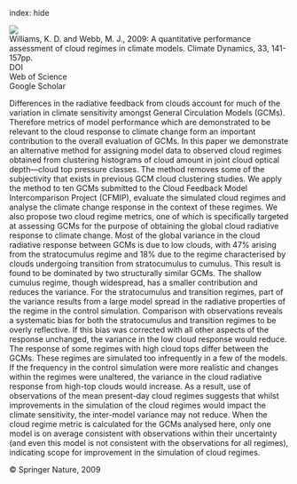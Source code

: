index: hide

<div class="Citation">
    <div class="Citation-thumb CitationThumb-linked"  data-href="https://doi.org/10.1007/s00382-008-0443-1">
      <img src="https://static.claimspace.cloud/climate-study-static/refs/thumbs/7/Williams_and_Webb_2009-thumb.png" />
    </div>

  <div class="Citation-body">
    <div class="Citation-text">Williams, K. D. and Webb, M. J., 2009: A quantitative performance assessment of cloud regimes in climate models. <span class="Article-journal">Climate Dynamics, </span><span class="Article-volume">33, </span>141-157pp.</div>
    <div class="Citation-links">
      <div class="CitationLink" data-href="https://doi.org/10.1007/s00382-008-0443-1">
        <div class="CitationLink-icon CitationLink-Doi"></div>
        <div class="CitationLink-text">DOI</div>
      </div>
      <div class="CitationLink" data-href="http://cel.webofknowledge.com/InboundService.do?customersID=atyponcel&smartRedirect=yes&mode=FullRecord&IsProductCode=Yes&product=CEL&Init=Yes&Func=Frame&action=retrieve&SrcApp=literatum&SrcAuth=atyponcel&SID=7CNc3cIRaBKjGbSujFM&UT=WOS:000266266500009">
        <div class="CitationLink-icon CitationLink-Isi"></div>
        <div class="CitationLink-text">Web of Science</div>
      </div>
      <div class="CitationLink" data-href="https://scholar.google.com/scholar?q=10.1007/s00382-008-0443-1">
        <div class="CitationLink-icon CitationLink-Scholar"></div>
        <div class="CitationLink-text">Google Scholar</div>
      </div>
    </div>
  </div>
</div>

Differences in the radiative feedback from clouds account for much of the variation in climate sensitivity amongst General Circulation Models (GCMs). Therefore metrics of model performance which are demonstrated to be relevant to the cloud response to climate change form an important contribution to the overall evaluation of GCMs. In this paper we demonstrate an alternative method for assigning model data to observed cloud regimes obtained from clustering histograms of cloud amount in joint cloud optical depth—cloud top pressure classes. The method removes some of the subjectivity that exists in previous GCM cloud clustering studies. We apply the method to ten GCMs submitted to the Cloud Feedback Model Intercomparison Project (CFMIP), evaluate the simulated cloud regimes and analyse the climate change response in the context of these regimes. We also propose two cloud regime metrics, one of which is specifically targeted at assessing GCMs for the purpose of obtaining the global cloud radiative response to climate change. Most of the global variance in the cloud radiative response between GCMs is due to low clouds, with 47% arising from the stratocumulus regime and 18% due to the regime characterised by clouds undergoing transition from stratocumulus to cumulus. This result is found to be dominated by two structurally similar GCMs. The shallow cumulus regime, though widespread, has a smaller contribution and reduces the variance. For the stratocumulus and transition regimes, part of the variance results from a large model spread in the radiative properties of the regime in the control simulation. Comparison with observations reveals a systematic bias for both the stratocumulus and transition regimes to be overly reflective. If this bias was corrected with all other aspects of the response unchanged, the variance in the low cloud response would reduce. The response of some regimes with high cloud tops differ between the GCMs. These regimes are simulated too infrequently in a few of the models. If the frequency in the control simulation were more realistic and changes within the regimes were unaltered, the variance in the cloud radiative response from high-top clouds would increase. As a result, use of observations of the mean present-day cloud regimes suggests that whilst improvements in the simulation of the cloud regimes would impact the climate sensitivity, the inter-model variance may not reduce. When the cloud regime metric is calculated for the GCMs analysed here, only one model is on average consistent with observations within their uncertainty (and even this model is not consistent with the observations for all regimes), indicating scope for improvement in the simulation of cloud regimes.

<div class="Citation-copy">
&copy; Springer Nature, 2009
</div>